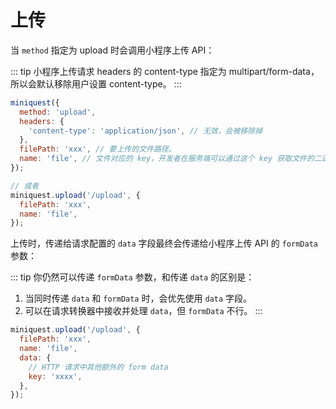 # 上传

当 `method` 指定为 upload 时会调用小程序上传 API：

::: tip
小程序上传请求 headers 的 content-type 指定为 multipart/form-data，所以会默认移除用户设置 content-type。
:::

```js
miniquest({
  method: 'upload',
  headers: {
    'content-type': 'application/json', // 无效，会被移除掉
  },
  filePath: 'xxx', // 要上传的文件路径。
  name: 'file', // 文件对应的 key，开发者在服务端可以通过这个 key 获取文件的二进制内容。
});

// 或者
miniquest.upload('/upload', {
  filePath: 'xxx',
  name: 'file',
});
```

上传时，传递给请求配置的 `data` 字段最终会传递给小程序上传 API 的 `formData` 参数：

::: tip
你仍然可以传递 `formData` 参数，和传递 `data` 的区别是：

1. 当同时传递 `data` 和 `formData` 时，会优先使用 `data` 字段。
2. 可以在请求转换器中接收并处理 `data`，但 `formData` 不行。
   :::

```js
miniquest.upload('/upload', {
  filePath: 'xxx',
  name: 'file',
  data: {
    // HTTP 请求中其他额外的 form data
    key: 'xxxx',
  },
});
```

